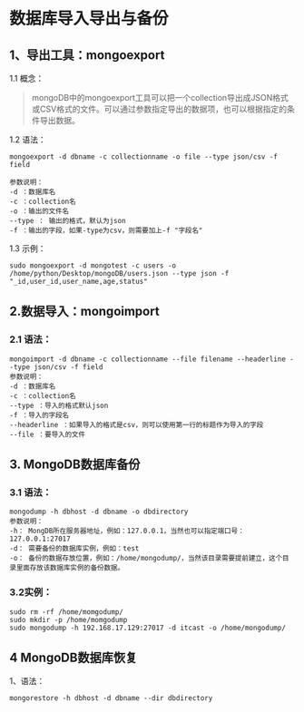 # 数据库导入导出与备份

## 1、导出工具：mongoexport
1.1 概念：
> mongoDB中的mongoexport工具可以把一个collection导出成JSON格式或CSV格式的文件。可以通过参数指定导出的数据项，也可以根据指定的条件导出数据。

1.2 语法：
```shell
mongoexport -d dbname -c collectionname -o file --type json/csv -f field

参数说明：
-d ：数据库名
-c ：collection名
-o ：输出的文件名
--type ： 输出的格式，默认为json
-f ：输出的字段，如果-type为csv，则需要加上-f "字段名"
```

1.3 示例：
```shell
sudo mongoexport -d mongotest -c users -o /home/python/Desktop/mongoDB/users.json --type json -f "_id,user_id,user_name,age,status"
```
## 2.数据导入：mongoimport
### 2.1 语法：
```shell
mongoimport -d dbname -c collectionname --file filename --headerline --type json/csv -f field
参数说明：
-d ：数据库名
-c ：collection名
--type ：导入的格式默认json
-f ：导入的字段名
--headerline ：如果导入的格式是csv，则可以使用第一行的标题作为导入的字段
--file ：要导入的文件
```

## 3. MongoDB数据库备份
### 3.1 语法：
```
mongodump -h dbhost -d dbname -o dbdirectory
参数说明：
-h： MongDB所在服务器地址，例如：127.0.0.1，当然也可以指定端口号：127.0.0.1:27017
-d： 需要备份的数据库实例，例如：test
-o： 备份的数据存放位置，例如：/home/mongodump/，当然该目录需要提前建立，这个目录里面存放该数据库实例的备份数据。
```
### 3.2实例：
```
sudo rm -rf /home/momgodump/
sudo mkdir -p /home/momgodump
sudo mongodump -h 192.168.17.129:27017 -d itcast -o /home/mongodump/
```
## 4 MongoDB数据库恢复
1、语法：
```
mongorestore -h dbhost -d dbname --dir dbdirectory
```
